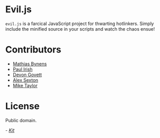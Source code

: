 # Evil.js

`evil.js` is a farcical JavaScript project for thwarting hotlinkers. Simply include the minified source in your scripts and watch the chaos ensue!

# Contributors

- [Mathias Bynens](http://mathiasbynens.be)
- [Paul Irish](http://paulirish.com)
- [Devon Govett](http://badassjs.com)
- [Alex Sexton](http://alexsexton.com)
- [Mike Taylor](http://miketaylr.com)

# License

Public domain.

_- [Kit](http://kitgoncharov.github.com)_